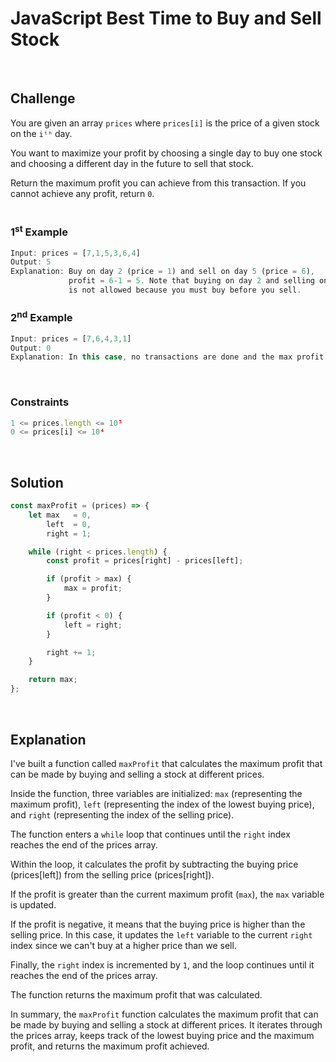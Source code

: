 # JavaScript Best Time to Buy and Sell Stock
<br/>

## Challenge
You are given an array `prices` where `prices[i]` is the price of a given stock on the `iᵗʰ` day.

You want to maximize your profit by choosing a single day to buy one stock and choosing a different day in the future to sell that stock.

Return the maximum profit you can achieve from this transaction. If you cannot achieve any profit, return `0`.
<br/>
<br/>

### 1<sup>st</sup> Example

```JavaScript
Input: prices = [7,1,5,3,6,4]
Output: 5
Explanation: Buy on day 2 (price = 1) and sell on day 5 (price = 6),
             profit = 6-1 = 5. Note that buying on day 2 and selling on day 1
             is not allowed because you must buy before you sell.
```

### 2<sup>nd</sup> Example

```JavaScript
Input: prices = [7,6,4,3,1]
Output: 0
Explanation: In this case, no transactions are done and the max profit = 0.
```

<br/>

### Constraints

```JavaScript
1 <= prices.length <= 10⁵
0 <= prices[i] <= 10⁴
```

<br/>

## Solution

```JavaScript
const maxProfit = (prices) => {
    let max   = 0,
        left  = 0,
        right = 1;

    while (right < prices.length) {
        const profit = prices[right] - prices[left];

        if (profit > max) {
            max = profit;
        }

        if (profit < 0) {
            left = right;
        }

        right += 1;
    }

    return max;
};
```

<br/>

## Explanation

I've built a function called `maxProfit` that calculates the maximum profit that can be made by buying and selling a stock at different prices.
<br/>

Inside the function, three variables are initialized: `max` (representing the maximum profit), `left` (representing the index of the lowest buying price), and `right` (representing the index of the selling price).
<br/>

The function enters a `while` loop that continues until the `right` index reaches the end of the prices array.
<br/>

Within the loop, it calculates the profit by subtracting the buying price (prices[left]) from the selling price (prices[right]).
<br/>

If the profit is greater than the current maximum profit (`max`), the `max` variable is updated.
<br/>

If the profit is negative, it means that the buying price is higher than the selling price. In this case, it updates the `left` variable to the current `right` index since we can't buy at a higher price than we sell.
<br/>

Finally, the `right` index is incremented by `1`, and the loop continues until it reaches the end of the prices array.
<br/>

The function returns the maximum profit that was calculated.
<br/>

In summary, the `maxProfit` function calculates the maximum profit that can be made by buying and selling a stock at different prices. It iterates through the prices array, keeps track of the lowest buying price and the maximum profit, and returns the maximum profit achieved.
<br/>
<br/>